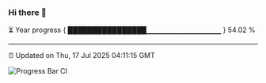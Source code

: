 ### Hi there 👋

⏳ Year progress { ████████████████▁▁▁▁▁▁▁▁▁▁▁▁▁▁ } 54.02 %

---

⏰ Updated on Thu, 17 Jul 2025 04:11:15 GMT

![Progress Bar CI](https://github.com/IshwaranRudhara/GIT-ACTION/workflows/Progress%20Bar%20CI/badge.svg)
